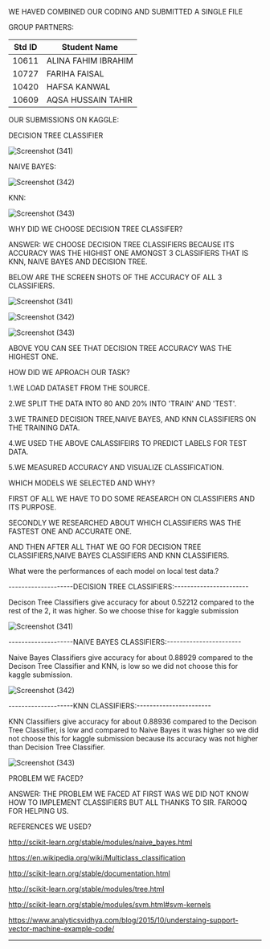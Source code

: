 WE HAVED COMBINED OUR CODING AND SUBMITTED A SINGLE FILE


GROUP PARTNERS:

|Std ID|Student Name|
|:-----:|---------------------|
|10611|ALINA FAHIM IBRAHIM|
|10727|FARIHA FAISAL|
|10420|HAFSA KANWAL|
|10609|AQSA HUSSAIN TAHIR|

OUR SUBMISSIONS ON KAGGLE:

DECISION TREE CLASSIFIER

![Screenshot (341)](https://user-images.githubusercontent.com/92322865/169601566-274912fe-79cb-4d20-a8e6-f2655f414ba7.png)


NAIVE BAYES:
 
 
![Screenshot (342)](https://user-images.githubusercontent.com/92322865/169601580-29ce64fa-592c-4b47-9e60-a13271650e1e.png)

KNN:

![Screenshot (343)](https://user-images.githubusercontent.com/92322865/169601590-03567a7a-a330-4ce2-882e-cbe787ec90cb.png)

WHY DID WE CHOOSE DECISION TREE CLASSIFER?

ANSWER: WE CHOOSE DECISION TREE CLASSIFIERS BECAUSE ITS ACCURACY WAS THE HIGHIST ONE AMONGST 3 CLASSIFIERS THAT IS KNN, NAIVE BAYES AND DECISION TREE.


BELOW ARE THE SCREEN SHOTS OF THE ACCURACY OF ALL 3 CLASSIFIERS.


![Screenshot (341)](https://user-images.githubusercontent.com/99346395/169601941-907df497-cf18-4160-aaf1-172c27ce9a3d.png)


![Screenshot (342)](https://user-images.githubusercontent.com/99346395/169601970-39840ffc-fdce-4c4f-b4e8-77d819bfab64.png)


![Screenshot (343)](https://user-images.githubusercontent.com/99346395/169601983-893403b6-b785-432d-aca8-5d4132fe91ee.png)


ABOVE YOU CAN SEE THAT DECISION TREE ACCURACY WAS THE HIGHEST ONE.


HOW DID WE APROACH OUR TASK?


1.WE LOAD DATASET FROM THE SOURCE. 


2.WE SPLIT THE DATA INTO 80 AND 20% INTO 'TRAIN' AND 'TEST'.


3.WE TRAINED DECISION TREE,NAIVE BAYES, AND KNN CLASSIFIERS ON THE TRAINING DATA.


4.WE USED THE ABOVE CALASSIFEIRS TO PREDICT LABELS FOR TEST DATA.


5.WE MEASURED ACCURACY AND VISUALIZE CLASSIFICATION.



WHICH MODELS WE SELECTED AND WHY?

FIRST OF ALL WE HAVE TO DO SOME REASEARCH ON CLASSIFIERS AND ITS PURPOSE.

SECONDLY WE RESEARCHED ABOUT WHICH CLASSIFIERS WAS THE FASTEST ONE AND ACCURATE ONE.

AND THEN AFTER ALL THAT WE GO FOR DECISION TREE CLASSIFIERS,NAIVE BAYES CLASSIFIERS AND KNN CLASSIFIERS.

What were the performances of each model on local test data.?

--------------------DECISION TREE CLASSIFIERS:-----------------------

Decison Tree Classifiers give accuracy for about 0.52212 compared to the rest of the 2, it was higher.
So we choose thise for kaggle submission


![Screenshot (341)](https://user-images.githubusercontent.com/99345698/169604631-bd77f668-d32f-4b4c-8cd7-202026715e3a.png)

--------------------NAIVE BAYES CLASSIFIERS:-----------------------

Naive Bayes Classifiers give accuracy for about 0.88929 compared to the Decison Tree Classifier and KNN, is low so we did not choose this for
kaggle submission.


![Screenshot (342)](https://user-images.githubusercontent.com/99345698/169604925-25ced5c7-3b4c-49e5-b64d-310dc763a1c4.png)

--------------------KNN CLASSIFIERS:-----------------------

KNN Classifiers give accuracy for about 0.88936 compared to the Decison Tree Classifier, is low and compared to Naive Bayes it was higher so we did not choose this for
kaggle submission because its accuracy was not higher than Decision Tree Classifier.


![Screenshot (343)](https://user-images.githubusercontent.com/99345698/169604956-0ece225e-e6e1-413a-96f1-0671c327dd7a.png)



PROBLEM WE FACED?

ANSWER: THE PROBLEM WE FACED AT FIRST WAS WE DID NOT KNOW HOW TO IMPLEMENT CLASSIFIERS BUT ALL THANKS TO SIR. FAROOQ  FOR HELPING US.

REFERENCES WE USED?

http://scikit-learn.org/stable/modules/naive_bayes.html

https://en.wikipedia.org/wiki/Multiclass_classification

http://scikit-learn.org/stable/documentation.html

http://scikit-learn.org/stable/modules/tree.html

http://scikit-learn.org/stable/modules/svm.html#svm-kernels

https://www.analyticsvidhya.com/blog/2015/10/understaing-support-vector-machine-example-code/

-----------------------------------------------------------------------------------------------------------------------------------------------------------------------





